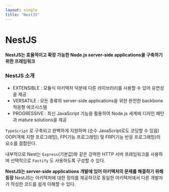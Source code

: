 ```yaml
---
layout: single
title: "NestJS"
---
```


# NestJS
#### NestJS는 효율적이고 확장 가능한 Node.js server-side applications을 구축하기 위한 프레임워크


### NestJS 소개
- EXTENSIBLE : 모듈식 아키텍처 덕분에 다른 라이브러리를 사용할 수 있어 유연성을 제공
- VERSATILE : 모든 종류의 server-side applications을 위한 완전한 backbone 적응형 에코시스템
- PROGRESSIVE : 최신 JavaScript 기능을 활용하여 Node.js 세계에 디자인 패턴과 mature solutions을 제공

`TypeScript` 로 구축되고 완벽하게 지원하며 (순수 JavaScript로도 코딩할 수 있음) OOP(객체 지향 프로그래밍), FP(기능 프로그래밍) 및 FRP(기능 반응 프로그래밍)의 요소를 결합한다.   
    
내부적으로 Nest는 `Express`(기본값)와 같은 강력한 HTTP 서버 프레임워크를 사용하며 선택적으로 `Fastify` 도 사용하도록 구성할 수 있다.    
  
**NestJS는 server-side applications 개발에 있어 아키텍처의 문제를 해결하기 위해 등장**
NestJS는 아키텍처에 대한 정의를 제공하므로 동일한 아키텍처에서 다른 개발자가 작성한 코드를 쉽게 이해할 수 있다.
